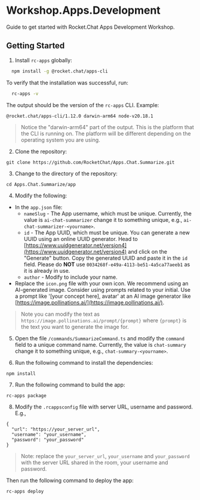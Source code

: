 # Workshop.Apps.Development
Guide to get started with Rocket.Chat Apps Development Workshop.

## Getting Started

1. Install `rc-apps` globally:

```bash
  npm install -g @rocket.chat/apps-cli
```

To verify that the installation was successful, run:

```bash
  rc-apps -v
```
The output should be the version of the `rc-apps` CLI. Example:

```bash
@rocket.chat/apps-cli/1.12.0 darwin-arm64 node-v20.18.1
```

> Notice the "darwin-arm64" part of the output. This is the platform that the CLI is running on. The platform will be different depending on the operating system you are using.

2. Clone the repository:
```
git clone https://github.com/RocketChat/Apps.Chat.Summarize.git
```

3. Change to the directory of the repository:
```
cd Apps.Chat.Summarize/app 
```

4. Modify the following:
- In the `app.json` file:
  - `nameSlug` - The App username, which must be unique. Currently, the value is `ai-chat-summarizer` change it to something unique, e.g., `ai-chat-summarizer-<yourname>`.
  - `id` - The App UUID, which must be unique. You can generate a new UUID using an online UUID generator. Head to [https://www.uuidgenerator.net/version4](https://www.uuidgenerator.net/version4) and click on the "Generate" button. Copy the generated UUID and paste it in the `id` field. Please do **NOT** use `0034268f-e49a-4113-be51-4a5ca77aeeb1` as it is already in use.
  - `author` - Modify to include your name.
- Replace the `icon.png` file with your own icon. We recommend using an AI-generated image. Consider using prompts related to your initial. Use a prompt like '[your concept here], avatar' at an AI image generator like [https://image.pollinations.ai/](https://image.pollinations.ai/).
> Note you can modify the text as `https://image.pollinations.ai/prompt/{prompt}` where `{prompt}` is the text you want to generate the image for.

5. Open the file `/commands/SummarizeCommand.ts` and modify the `command` field to a unique command name. Currently, the value is `chat-summary` change it to something unique, e.g., `chat-summary-<yourname>`.

6. Run the following command to install the dependencies:
```
npm install
```

7. Run the following command to build the app:
```
rc-apps package
```

8. Modify the `.rcappsconfig` file with  server URL, username and password.
  E.g., 
  ```
  {
    "url": "https://your_server_url",
    "username": "your_username",
    "password": "your_password"
  }
  ```
  > Note: replace the `your_server_url`, `your_username` and `your_password` with the server URL shared in the room, your username and password.
  
Then run the following command to deploy the app:
```
rc-apps deploy
```